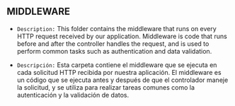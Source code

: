 ## MIDDLEWARE

- `Description:` This folder contains the middleware that runs on every HTTP request received by our application. Middleware is code that runs before and after the controller handles the request, and is used to perform common tasks such as authentication and data validation.


- `Descripción:` Esta carpeta contiene el middleware que se ejecuta en cada solicitud HTTP recibida por nuestra aplicación. El middleware es un código que se ejecuta antes y después de que el controlador maneje la solicitud, y se utiliza para realizar tareas comunes como la autenticación y la validación de datos.